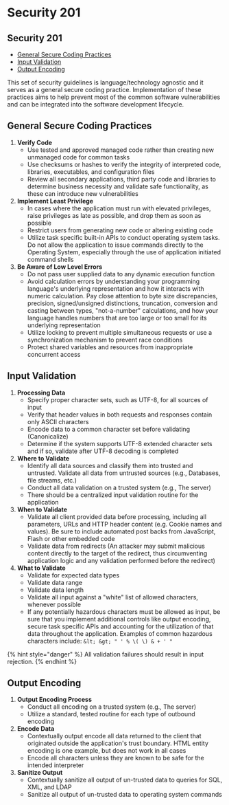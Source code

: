 # Security 201

## Security 201

* [General Secure Coding Practices](security201.md#general-secure-coding-practices)
* [Input Validation](security201.md#input-validation)
* [Output Encoding](security201.md#output-encoding)

This set of security guidelines is language/technology agnostic and it serves as a general secure coding practice. Implementation of these practices aims to help prevent most of the common software vulnerabilities and can be integrated into the software development lifecycle.

## General Secure Coding Practices

1. **Verify Code**
   * Use tested and approved managed code rather than creating new unmanaged code for common tasks
   * Use checksums or hashes to verify the integrity of interpreted code, libraries, executables, and configuration files
   * Review all secondary applications, third party code and libraries to determine business necessity and validate safe functionality, as these can introduce new vulnerabilities
2. **Implement Least Privilege**
   * In cases where the application must run with elevated privileges, raise privileges as late as possible, and drop them as soon as possible
   * Restrict users from generating new code or altering existing code
   * Utilize task specific built-in APIs to conduct operating system tasks. Do not allow the application to issue commands directly to the Operating System, especially through the use of application initiated command shells
3. **Be Aware of Low Level Errors**
   * Do not pass user supplied data to any dynamic execution function
   * Avoid calculation errors by understanding your programming language's underlying representation and how it interacts with numeric calculation. Pay close attention to byte size discrepancies, precision, signed/unsigned distinctions, truncation, conversion and casting between types, "not-a-number" calculations, and how your language handles numbers that are too large or too small for its underlying representation
   * Utilize locking to prevent multiple simultaneous requests or use a synchronization mechanism to prevent race conditions
   * Protect shared variables and resources from inappropriate concurrent access

## Input Validation

1. **Processing Data**
   * Specify proper character sets, such as UTF-8, for all sources of input
   * Verify that header values in both requests and responses contain only ASCII characters
   * Encode data to a common character set before validating \(Canonicalize\)
   * Determine if the system supports UTF-8 extended character sets and if so, validate after UTF-8 decoding is completed
2. **Where to Validate**
   * Identify all data sources and classify them into trusted and untrusted. Validate all data from untrusted sources \(e.g., Databases, file streams, etc.\)
   * Conduct all data validation on a trusted system \(e.g., The server\)
   * There should be a centralized input validation routine for the application
3. **When to Validate**
   * Validate all client provided data before processing, including all parameters, URLs and HTTP header content \(e.g. Cookie names and values\). Be sure to include automated post backs from JavaScript, Flash or other embedded code
   * Validate data from redirects \(An attacker may submit malicious content directly to the target of the redirect, thus circumventing application logic and any validation performed before the redirect\)
4. **What to Validate**
   * Validate for expected data types
   * Validate data range
   * Validate data length
   * Validate all input against a "white" list of allowed characters, whenever possible
   * If any potentially hazardous characters must be allowed as input, be sure that you implement additional controls like output encoding, secure task specific APIs and accounting for the utilization of that data throughout the application. Examples of common hazardous characters include: `&lt; &gt; " ' % \( \) & + ' "`

{% hint style="danger" %}
All validation failures should result in input rejection.
{% endhint %}

## Output Encoding

1. **Output Encoding Process**
   * Conduct all encoding on a trusted system \(e.g., The server\)
   * Utilize a standard, tested routine for each type of outbound encoding
2. **Encode Data**
   * Contextually output encode all data returned to the client that originated outside the application's trust boundary. HTML entity encoding is one example, but does not work in all cases
   * Encode all characters unless they are known to be safe for the intended interpreter
3. **Sanitize Output**
   * Contextually sanitize all output of un-trusted data to queries for SQL, XML, and LDAP
   * Sanitize all output of un-trusted data to operating system commands

